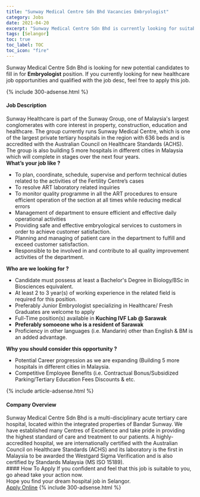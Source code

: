 ```yaml
---
title: "Sunway Medical Centre Sdn Bhd Vacancies Embryologist" 
category: Jobs 
date: 2021-04-20 
excerpt: "Sunway Medical Centre Sdn Bhd is currently looking for suitable person to fill in the Embryologist which positioned at Selangor" 
tags: [Selangor] 
toc: true 
toc_label: TOC 
toc_icon: "fire" 
--- 
```


<p>Sunway Medical Centre Sdn Bhd is looking for new potential candidates to fill in for <b>Embryologist</b> position. If you currently looking for new healthcare job opportunities and qualified with the job desc, feel free to apply this job.
</p>{% include 300-adsense.html %} 
<div><div><h4>Job Description</h4></div><div><div><span><div><div>Sunway Healthcare is part of the Sunway Group, one of Malaysia's largest conglomerates with core interest in property, construction, education and healthcare. The group currently runs Sunway Medical Centre, which is one of the largest private tertiary hospitals in the region with 636 beds and is accredited with the Australian Council on Healthcare Standards (ACHS). The group is also building 5 more hospitals in different cities in Malaysia which will complete in stages over the next four years.</div><div><strong>What&#8217;s your job like ?</strong></div><ul><li>To plan, coordinate, schedule, supervise and perform technical duties related to the activities of the Fertility Centre&#8217;s cases</li><li>To resolve ART laboratory related inquiries</li><li>To monitor quality programme in all the ART procedures to ensure efficient operation of the section at all times while reducing medical errors</li><li>Management of department to ensure efficient and effective daily operational activities</li><li>Providing safe and effective embryological services to customers in order to achieve customer satisfaction.</li><li>Planning and managing of patient care in the department to fulfill and exceed customer satisfaction.</li><li>Responsible to be involved in and contribute to all quality improvement activities of the department.</li></ul><div><strong>Who are we looking for ?</strong></div><ul><li>Candidate must possess at least a Bachelor's Degree in Biology/BSc in Biosciences&#160;equivalent.&#160;</li><li>At least 2 to 3 year(s) of working experience in the related field is required for this position.</li><li>Preferably Junior Embryologist specializing in Healthcare/ Fresh Graduates are welcome to apply</li><li>Full-Time position(s) available in <strong>Kuching IVF Lab @ Sarawak</strong></li><li><strong>Preferably somoeone who is a resident of Sarawak&#160;</strong></li><li>Proficiency in other languages (i.e. Mandarin) other than English &amp; BM is an added advantage.&#160;</li></ul><div><strong>Why you should consider this opportunity ?</strong></div><ul><li>Potential Career progression as we are expanding (Building 5 more hospitals in different cities in Malaysia.&#160;</li><li>Competitive Employee Benefits (i.e. Contractual Bonus/Subsidized Parking/Tertiary Education Fees Discounts &amp; etc.</li></ul></div></span></div></div></div> 
{% include article-adsense.html %} 
<div><div><h4>Company Overview</h4></div><div><div><span><div><div>
	Sunway Medical Centre Sdn Bhd is a multi-disciplinary acute tertiary care hospital, located within the integrated properties of Bandar Sunway. We have established many Centres of Excellence and take pride in providing the highest standard of care and treatment to our patients. A highly-accredited hospital, we are internationally certified with the Australian Council on Healthcare Standards (ACHS) and its laboratory is the first in Malaysia to be awarded the Westgard Sigma Verification and is also certified by Standards Malaysia (MS ISO 15189).</div></div></span></div></div></div> 
#### How To Apply 
If you confident and feel that this job is suitable to you, go ahead take your action now. <br/> 
Hope you find your dream hospital job in Selangor. <br/> 
<a href="https://www.jobstreet.com.my/en/job/embryologist-4542272?jobId=jobstreet-my-job-4542272" class="btn btn--warning" target="_blank" rel="nofollow noopenner">Apply Online</a> 
{% include 300-adsense.html %} 